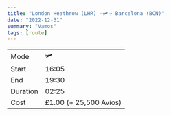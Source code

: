 ```yaml
---
title: "London Heathrow (LHR) -🛩️🡢 Barcelona (BCN)"
date: "2022-12-31"
summary: "Vamos"
tags: [route]
---
```


|  |   |
|---|---|
| Mode | 🛩️  |
| Start | 16:05  |
| End | 19:30  |
| Duration | 02:25 |
| Cost | £1.00 (+ 25,500 Avios)	|